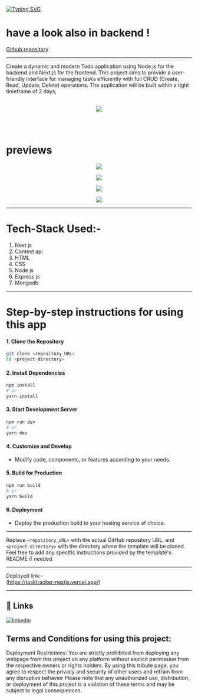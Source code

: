 [![Typing SVG](https://readme-typing-svg.herokuapp.com?font=Fira+Code&size=23&duration=3000&pause=1000&random=false&width=435&lines=Hi+!+i+am+Sk+Alijan;This+is+my+Todo+app+;made+in+just+2+day;made+by+using+NextJs;backend+in+Nodejs)](https://git.io/typing-svg)

# have a look also in backend !
<a href="https://github.com/SK-ALIJAN/TaskTracker-backend">Github repository</a>

****************************************************************************************

Create a dynamic and modern Todo application using Node.js for the backend and Next.js for the frontend. This project aims to provide a user-friendly interface for managing tasks efficiently with full CRUD (Create, Read, Update, Delete) operations. The application will be built within a tight timeframe of 2 days, <br><br>
<p align="center"><img src="https://github.com/SK-ALIJAN/tasktracker-nextjs/assets/106768235/59bc6f0e-0c9c-4eab-a90e-0a6b8b9ebfb3"></p> 
<br>
<br>

# previews
<p align="center"><img src="https://github.com/SK-ALIJAN/tasktracker-nextjs/assets/106768235/d8ce2303-4515-4470-bc21-447c83a9af76"></p> 
<p align="center"><img src="https://github.com/SK-ALIJAN/tasktracker-nextjs/assets/106768235/13f1fbf5-56e2-44be-922f-84f87264e63e"></p> 
<p align="center"><img src="https://github.com/SK-ALIJAN/tasktracker-nextjs/assets/106768235/59bc6f0e-0c9c-4eab-a90e-0a6b8b9ebfb3"></p> 
<p align="center"><img src="https://github.com/SK-ALIJAN/tasktracker-nextjs/assets/106768235/a3ab9cb9-5e0b-4e86-9325-343b8a91f350"></p> 


****************************************************************************************

# Tech-Stack Used:-
1. Next js
2. Context api
3. HTML
4. CSS
5. Node js
6. Express js
7. Mongodb


****************************************************************************************

# Step-by-step instructions for using this app

#### 1. Clone the Repository
```bash
git clone <repository_URL>
cd <project-directory>
```

#### 2. Install Dependencies
```bash
npm install
# or
yarn install
```

#### 3. Start Development Server
```bash
npm run dev
# or
yarn dev
```

#### 4. Customize and Develop
- Modify code, components, or features according to your needs.

#### 5. Build for Production
```bash
npm run build
# or
yarn build
```

#### 6. Deployment
- Deploy the production build to your hosting service of choice.

---

Replace `<repository_URL>` with the actual GitHub repository URL, and `<project-directory>` with the directory where the template will be cloned. Feel free to add any specific instructions provided by the template's README if needed.

****************************************************************************************
Deployed link:-
<br>
(https://tasktracker-nextjs.vercel.app/)

****************************************************************************************

## 🔗 Links
[![linkedin](https://img.shields.io/badge/linkedin-0A66C2?style=for-the-badge&logo=linkedin&logoColor=white)](https://www.linkedin.com/in/alijan786/)



## Terms and Conditions for using this project:

Deployment Restrictions: You are strictly prohibited from deploying any webpage from this project on any platform without explicit permission from the respective owners or rights holders.
By using this tribute page, you agree to respect the privacy and security of other users and refrain from any disruptive behavior
Please note that any unauthorized use, distribution, or deployment of this project is a violation of these terms and may be subject to legal consequences.
